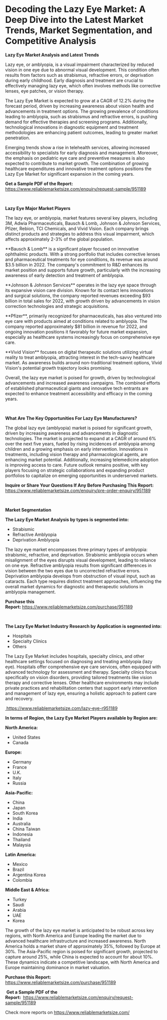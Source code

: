 <p><h1>Decoding the Lazy Eye Market: A Deep Dive into the Latest Market Trends, Market Segmentation, and Competitive Analysis</h1></p><p><strong>Lazy Eye Market Analysis and Latest Trends</strong></p>
<p><p>Lazy eye, or amblyopia, is a visual impairment characterized by reduced vision in one eye due to abnormal visual development. This condition often results from factors such as strabismus, refractive errors, or deprivation during early childhood. Early diagnosis and treatment are crucial to effectively managing lazy eye, which often involves methods like corrective lenses, eye patches, or vision therapy.</p><p>The Lazy Eye Market is expected to grow at a CAGR of 12.2% during the forecast period, driven by increasing awareness about vision health and advancements in treatment options. The growing prevalence of conditions leading to amblyopia, such as strabismus and refractive errors, is pushing demand for effective therapies and screening programs. Additionally, technological innovations in diagnostic equipment and treatment methodologies are enhancing patient outcomes, leading to greater market penetration.</p><p>Emerging trends show a rise in telehealth services, allowing increased accessibility to specialists for early diagnosis and management. Moreover, the emphasis on pediatric eye care and preventive measures is also expected to contribute to market growth. The combination of growing healthcare expenditures and innovative treatment options positions the Lazy Eye Market for significant expansion in the coming years.</p></p>
<p><strong>Get a Sample PDF of the Report:&nbsp;</strong> <a href="https://www.reliablemarketsize.com/enquiry/request-sample/951189?utm_campaign=1789&utm_medium=2&utm_source=Github&utm_content=ia&utm_term=06032025&utm_id=lazy-eye">https://www.reliablemarketsize.com/enquiry/request-sample/951189</a></p>
<p>&nbsp;</p>
<p><strong>Lazy Eye Major Market Players</strong></p>
<p><p>The lazy eye, or amblyopia, market features several key players, including 3M, Adwia Pharmaceuticals, Bausch & Lomb, Johnson & Johnson Services, Pfizer, Rebion, TCI Chemicals, and Vivid Vision. Each company brings distinct products and strategies to address this visual impairment, which affects approximately 2-3% of the global population.</p><p>**Bausch & Lomb** is a significant player focused on innovative ophthalmic products. With a strong portfolio that includes corrective lenses and pharmaceutical treatments for eye conditions, its revenue was around $3.5 billion in 2022. The company's commitment to R&D enhances its market position and supports future growth, particularly with the increasing awareness of early detection and treatment of amblyopia.</p><p>**Johnson & Johnson Services** operates in the lazy eye space through its expansive vision care division. Known for its contact lens innovations and surgical solutions, the company reported revenues exceeding $93 billion in total sales for 2022, with growth driven by advancements in vision correction technologies and strategic acquisitions.</p><p>**Pfizer**, primarily recognized for pharmaceuticals, has also ventured into eye care with products aimed at conditions related to amblyopia. The company reported approximately $81 billion in revenue for 2022, and ongoing innovation positions it favorably for future market expansion, especially as healthcare systems increasingly focus on comprehensive eye care.</p><p>**Vivid Vision** focuses on digital therapeutic solutions utilizing virtual reality to treat amblyopia, attracting interest in the tech-savvy healthcare market. As awareness builds around non-traditional treatment options, Vivid Vision's potential growth trajectory looks promising.</p><p>Overall, the lazy eye market is poised for growth, driven by technological advancements and increased awareness campaigns. The combined efforts of established pharmaceutical giants and innovative tech entrants are expected to enhance treatment accessibility and efficacy in the coming years.</p></p>
<p>&nbsp;</p>
<p><strong>What Are The Key Opportunities For Lazy Eye Manufacturers?</strong></p>
<p><p>The global lazy eye (amblyopia) market is poised for significant growth, driven by increasing awareness and advancements in diagnostic technologies. The market is projected to expand at a CAGR of around 6% over the next five years, fueled by rising incidences of amblyopia among children and a growing emphasis on early intervention. Innovations in treatments, including vision therapy and pharmacological agents, are enhancing market potential. Additionally, increasing telemedicine adoption is improving access to care. Future outlook remains positive, with key players focusing on strategic collaborations and expanding product portfolios to capitalize on emerging opportunities in underserved markets.</p></p>
<p><strong>Inquire or Share Your Questions If Any Before Purchasing This Report:</strong> <a href="https://www.reliablemarketsize.com/enquiry/pre-order-enquiry/951189?utm_campaign=1789&utm_medium=2&utm_source=Github&utm_content=ia&utm_term=06032025&utm_id=lazy-eye">https://www.reliablemarketsize.com/enquiry/pre-order-enquiry/951189</a></p>
<p>&nbsp;</p>
<p><strong>Market Segmentation</strong></p>
<p><strong>The Lazy Eye Market Analysis by types is segmented into:</strong></p>
<p><ul><li>Strabismic</li><li>Refractive Amblyopia</li><li>Deprivation Amblyopia</li></ul></p>
<p><p>The lazy eye market encompasses three primary types of amblyopia: strabismic, refractive, and deprivation. Strabismic amblyopia occurs when misalignment of the eyes disrupts visual development, leading to reliance on one eye. Refractive amblyopia results from significant differences in vision between the two eyes due to uncorrected refractive errors. Deprivation amblyopia develops from obstruction of visual input, such as cataracts. Each type requires distinct treatment approaches, influencing the overall market dynamics for diagnostic and therapeutic solutions in amblyopia management.</p></p>
<p><strong>Purchase this Report:&nbsp;</strong><a href="https://www.reliablemarketsize.com/purchase/951189?utm_campaign=1789&utm_medium=2&utm_source=Github&utm_content=ia&utm_term=06032025&utm_id=lazy-eye">https://www.reliablemarketsize.com/purchase/951189</a></p>
<p>&nbsp;</p>
<p><strong>The Lazy Eye Market Industry Research by Application is segmented into:</strong></p>
<p><ul><li>Hospitals</li><li>Specialty Clinics</li><li>Others</li></ul></p>
<p><p>The Lazy Eye Market includes hospitals, specialty clinics, and other healthcare settings focused on diagnosing and treating amblyopia (lazy eye). Hospitals offer comprehensive eye care services, often equipped with advanced technology for assessment and therapy. Specialty clinics focus specifically on vision disorders, providing tailored treatments like vision therapy and corrective lenses. Other healthcare environments may include private practices and rehabilitation centers that support early intervention and management of lazy eye, ensuring a holistic approach to patient care and recovery.</p></p>
<p><a href="https://www.reliablemarketsize.com/lazy-eye-r951189?utm_campaign=1789&utm_medium=2&utm_source=Github&utm_content=ia&utm_term=06032025&utm_id=lazy-eye">&nbsp;https://www.reliablemarketsize.com/lazy-eye-r951189</a></p>
<p><strong>In terms of Region, the Lazy Eye Market Players available by Region are:</strong></p>
<p>
    <p> <strong> North America: </strong>
        <ul>
            <li>United States</li>
            <li>Canada</li>
        </ul>
        </p> 
    <p> <strong> Europe: </strong>
        <ul>
            <li>Germany</li>
            <li>France</li>
            <li>U.K.</li>
            <li>Italy</li>
            <li>Russia</li>
        </ul>
        </p> 
    <p> <strong> Asia-Pacific: </strong>
        <ul>
            <li>China</li>
            <li>Japan</li>
            <li>South Korea</li>
            <li>India</li>
            <li>Australia</li>
            <li>China Taiwan</li>
            <li>Indonesia</li>
            <li>Thailand</li>
            <li>Malaysia</li>
        </ul>
        </p> 
    <p> <strong> Latin America: </strong>
        <ul>
            <li>Mexico</li>
            <li>Brazil</li>
            <li>Argentina Korea</li>
            <li>Colombia</li>
        </ul>
        </p> 
    <p> <strong> Middle East & Africa: </strong>
        <ul>
            <li>Turkey</li>
            <li>Saudi</li>
            <li>Arabia</li>
            <li>UAE</li>
            <li>Korea</li>
        </ul>
    </p>
    </p>
<p><p>The growth of the lazy eye market is anticipated to be robust across key regions, with North America and Europe leading the market due to advanced healthcare infrastructure and increased awareness. North America holds a market share of approximately 35%, followed by Europe at 30%. The Asia-Pacific region is poised for significant growth, projected to capture around 25%, while China is expected to account for about 10%. These dynamics indicate a competitive landscape, with North America and Europe maintaining dominance in market valuation.</p></p>
<p><strong>Purchase this Report: </strong><a href="https://www.reliablemarketsize.com/purchase/951189?utm_campaign=1789&utm_medium=2&utm_source=Github&utm_content=ia&utm_term=06032025&utm_id=lazy-eye">https://www.reliablemarketsize.com/purchase/951189</a></p>
<p>&nbsp;<strong>Get a Sample PDF of the Report:&nbsp;&nbsp;</strong><a href="https://www.reliablemarketsize.com/enquiry/request-sample/951189?utm_campaign=1789&utm_medium=2&utm_source=Github&utm_content=ia&utm_term=06032025&utm_id=lazy-eye">https://www.reliablemarketsize.com/enquiry/request-sample/951189</a></p>
<p><strong></strong></p>
<p>Check more reports on <a href="https://www.reliablemarketsize.com/?utm_campaign=1789&utm_medium=2&utm_source=Github&utm_content=ia&utm_term=06032025&utm_id=lazy-eye">https://www.reliablemarketsize.com/</a></p>